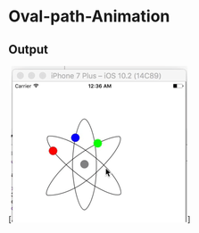 # Oval-path-Animation


## Output

[![GIF](https://github.com/junaidios/Oval-path-Animation/blob/master/output.gif)]
